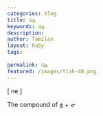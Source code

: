 ```yaml
---
categories: blog
title: நெ
keywords: நெ
description: 
author: Tamilan
layout: Ruby
tags: 
 
permalink: நெ
featured: /images/ttak-48.png
---
```

  
[ ne ]  
  
The compound of ந் + எ
